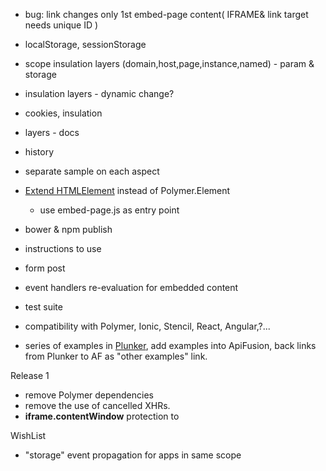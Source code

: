 * bug: link changes only 1st embed-page content( IFRAME& link target needs unique ID )
* localStorage, sessionStorage
* scope insulation layers (domain,host,page,instance,named) - param & storage
* insulation layers - dynamic change? 
* cookies, insulation
* layers - docs
* history
* separate sample on each aspect
* [Extend HTMLElement](https://developer.mozilla.org/en-US/docs/Web/Web_Components/Using_custom_elements) instead of Polymer.Element
    * use embed-page.js as entry point  
* bower & npm publish
* instructions to use
* form post
* event handlers re-evaluation for embedded content
* test suite

 
* compatibility with Polymer, Ionic, Stencil, React, Angular,?...
* series of examples in [Plunker](http://plnkr.co/), add examples into ApiFusion, 
    back links from Plunker to AF as "other examples" link. 
    
Release 1

* remove Polymer dependencies
* remove the use of cancelled XHRs.     
* **iframe.contentWindow** protection to 

WishList
* "storage" event propagation for apps in same scope 